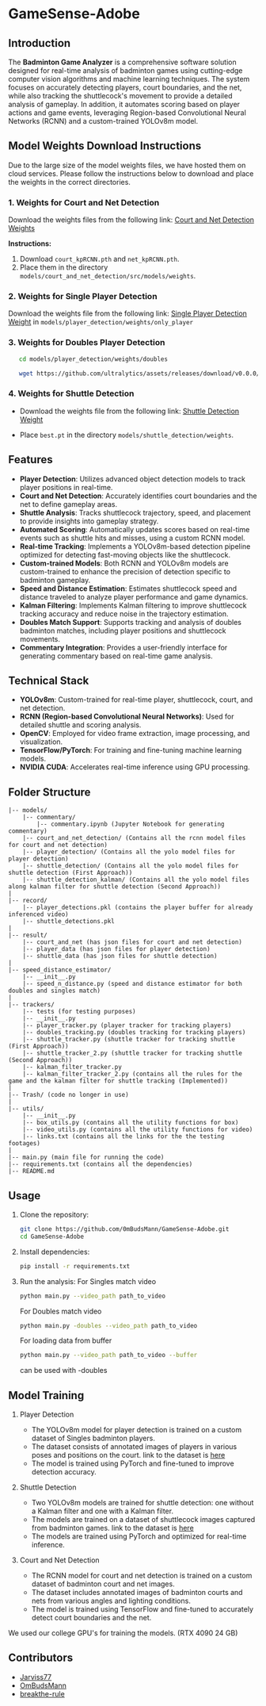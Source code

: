# GameSense-Adobe

## Introduction
The **Badminton Game Analyzer** is a comprehensive software solution designed for real-time analysis of badminton games using cutting-edge computer vision algorithms and machine learning techniques. The system focuses on accurately detecting players, court boundaries, and the net, while also tracking the shuttlecock's movement to provide a detailed analysis of gameplay. In addition, it automates scoring based on player actions and game events, leveraging Region-based Convolutional Neural Networks (RCNN) and a custom-trained YOLOv8m model.

## Model Weights Download Instructions

Due to the large size of the model weights files, we have hosted them on cloud services. Please follow the instructions below to download and place the weights in the correct directories.

### 1. Weights for Court and Net Detection

Download the weights files from the following link: [Court and Net Detection Weights](https://mega.nz/folder/upVAFDzD#McZgcaED3fe7XTtxdkvxjA)

**Instructions:**

1. Download `court_kpRCNN.pth` and `net_kpRCNN.pth`.
2. Place them in the directory `models/court_and_net_detection/src/models/weights`.

### 2. Weights for Single Player Detection

Download the weights file from the following link: [Single Player Detection Weight](https://mega.nz/file/SgNFzSJK#2cWSOMqG3VM5beTuapqiSLDiIM5Q7ZgoyB34SqKtvFA) in `models/player_detection/weights/only_player`

### 3. Weights for Doubles Player Detection

```bash
   cd models/player_detection/weights/doubles

   wget https://github.com/ultralytics/assets/releases/download/v0.0.0/yolov8m.pt
```

### 4. Weights for Shuttle Detection

- Download the weights file from the following link: [Shuttle Detection Weight](https://drive.google.com/file/d/1wT6zbOz8UsEG0yizwUnJ3kLedQdIhfZg/view)

- Place `best.pt` in the directory `models/shuttle_detection/weights`.


## Features
- **Player Detection**: Utilizes advanced object detection models to track player positions in real-time.
- **Court and Net Detection**: Accurately identifies court boundaries and the net to define gameplay areas.
- **Shuttle Analysis**: Tracks shuttlecock trajectory, speed, and placement to provide insights into gameplay strategy.
- **Automated Scoring**: Automatically updates scores based on real-time events such as shuttle hits and misses, using a custom RCNN model.
- **Real-time Tracking**: Implements a YOLOv8m-based detection pipeline optimized for detecting fast-moving objects like the shuttlecock.
- **Custom-trained Models**: Both RCNN and YOLOv8m models are custom-trained to enhance the precision of detection specific to badminton gameplay.
- **Speed and Distance Estimation**: Estimates shuttlecock speed and distance traveled to analyze player performance and game dynamics.
- **Kalman Filtering**: Implements Kalman filtering to improve shuttlecock tracking accuracy and reduce noise in the trajectory estimation.
- **Doubles Match Support**: Supports tracking and analysis of doubles badminton matches, including player positions and shuttlecock movements.
- **Commentary Integration**: Provides a user-friendly interface for generating commentary based on real-time game analysis.

## Technical Stack
- **YOLOv8m**: Custom-trained for real-time player, shuttlecock, court, and net detection.
- **RCNN (Region-based Convolutional Neural Networks)**: Used for detailed shuttle and scoring analysis.
- **OpenCV**: Employed for video frame extraction, image processing, and visualization.
- **TensorFlow/PyTorch**: For training and fine-tuning machine learning models.
- **NVIDIA CUDA**: Accelerates real-time inference using GPU processing.

## Folder Structure
```
|-- models/
    |-- commentary/
        |-- commentary.ipynb (Jupyter Notebook for generating commentary)
    |-- court_and_net_detection/ (Contains all the rcnn model files for court and net detection)
    |-- player_detection/ (Contains all the yolo model files for player detection)
    |-- shuttle_detection/ (Contains all the yolo model files for shuttle detection (First Approach))
    |-- shuttle_detection_kalman/ (Contains all the yolo model files along kalman filter for shuttle detection (Second Approach))  
|
|-- record/                  
    |-- player_detections.pkl (contains the player buffer for already inferenced video)  
    |-- shuttle_detections.pkl 
|
|-- result/                    
    |-- court_and_net (has json files for court and net detection)
    |-- player_data (has json files for player detection)
    |-- shuttle_data (has json files for shuttle detection)
|
|-- speed_distance_estimator/                   
    |-- __init__.py
    |-- speed_n_distance.py (speed and distance estimator for both doubles and singles match)
|
|-- trackers/
    |-- tests (for testing purposes)
    |-- __init__.py
    |-- player_tracker.py (player tracker for tracking players)
    |-- doubles_tracking.py (doubles tracking for tracking players)
    |-- shuttle_tracker.py (shuttle tracker for tracking shuttle (First Approach))
    |-- shuttle_tracker_2.py (shuttle tracker for tracking shuttle (Second Approach))
    |-- kalman_filter_tracker.py
    |-- kalman_filter_tracker_2.py (contains all the rules for the game and the kalman filter for shuttle tracking (Implemented))
|
|-- Trash/ (code no longer in use)
|      
|-- utils/
    |-- __init__.py
    |-- box_utils.py (contains all the utility functions for box)
    |-- video_utils.py (contains all the utility functions for video)
    |-- links.txt (contains all the links for the the testing footages)
|
|-- main.py (main file for running the code)
|-- requirements.txt (contains all the dependencies)
|-- README.md
```

## Usage
1. Clone the repository:
   ```bash
   git clone https://github.com/0mBudsMann/GameSense-Adobe.git
   cd GameSense-Adobe
   ```
2. Install dependencies:
   ```bash
   pip install -r requirements.txt
   ```
3. Run the analysis:
   For Singles match video
   ```bash
   python main.py --video_path path_to_video
   ```
   
    For Doubles match video
    ```bash
    python main.py -doubles --video_path path_to_video
   ```
   
    For loading data from buffer
    ```bash
    python main.py --video_path path_to_video --buffer
    ```
   can be used with -doubles

## Model Training
1. Player Detection
   - The YOLOv8m model for player detection is trained on a custom dataset of Singles badminton players.
   - The dataset consists of annotated images of players in various poses and positions on the court. link to the dataset is [here](https://universe.roboflow.com/khangnguyen/badminton-player-object-detection)
   - The model is trained using PyTorch and fine-tuned to improve detection accuracy.

2. Shuttle Detection
    - Two YOLOv8m models are trained for shuttle detection: one without a Kalman filter and one with a Kalman filter.
    - The models are trained on a dataset of shuttlecock images captured from badminton games. link to the dataset is [here](https://universe.roboflow.com/mathieu-cartron/shuttlecock-cqzy3/dataset/1)
    - The models are trained using PyTorch and optimized for real-time inference.

3. Court and Net Detection
    - The RCNN model for court and net detection is trained on a custom dataset of badminton court and net images.
    - The dataset includes annotated images of badminton courts and nets from various angles and lighting conditions.
    - The model is trained using TensorFlow and fine-tuned to accurately detect court boundaries and the net.

We used our college GPU's for training the models. (RTX 4090 24 GB)

## Contributors
- [Jarviss77](https://github.com/Jarviss77)
- [OmBudsMann](https://github.com/0mBudsMann)
- [breakthe-rule](https://github.com/breakthe-rule)